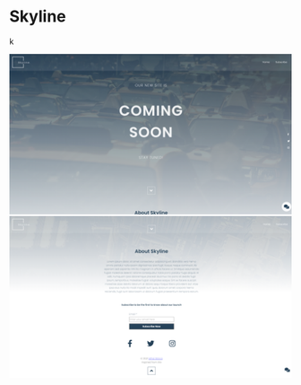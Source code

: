 # Skyline

k

<img src="../img/Screenshot%20(101).png" alt="Picture 1 site">
<img src="../img/Screenshot%20(102).png" alt="Picture 2 site">
